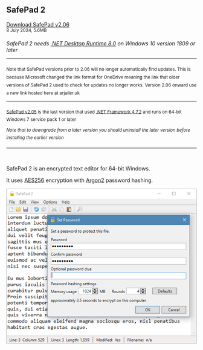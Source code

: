 ## SafePad 2

[Download SafePad v2.06](https://github.com/Arjailer/arjailer.github.io/releases/download/SafePad-2/SafePad.2.Setup.exe)
<br />
<sup>8 July 2024, 5.6MB</sup>

_SafePad 2 needs [.NET Desktop Runtime 8.0](https://dotnet.microsoft.com/en-us/download/dotnet/8.0#runtime-desktop-8.0.2) on Windows 10 version 1809 or later_

---

<sub>Note that SafePad versions prior to 2.06 will no longer automatically find updates. This is because Microsoft changed the link format for OneDrive meaning the link that older versions of SafePad 2 used to check for updates no longer works. Version 2.06 onward use a new link hosted here at arjailer.uk</sub>

---

<sub>[SafePad v2.05](https://github.com/Arjailer/arjailer.github.io/releases/download/SafePad-2-dotnet-4/SafePad.2.Setup.exe) is the last version that used [.NET Framework 4.7.2](https://dotnet.microsoft.com/download/dotnet-framework) and runs on 64-bit Windows 7 service pack 1 or later</sub>

<sup>_Note that to downgrade from a later version you should uninstall the later version before installing the earlier version_</sup>

---

<br />

SafePad 2 is an encrypted text editor for 64-bit Windows.

It uses [AES256](https://en.wikipedia.org/wiki/Advanced_Encryption_Standard) encryption with [Argon2](https://en.wikipedia.org/wiki/Argon2) password hashing.

![SafePad 2 screenshot](SafePad2.png)
